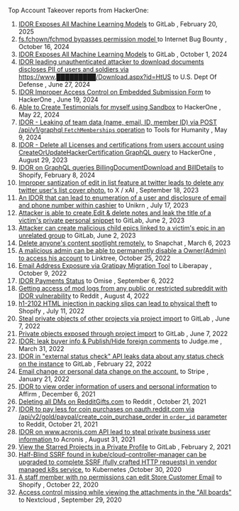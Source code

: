 Top Account Takeover reports from HackerOne:

1. [IDOR Exposes All Machine Learning Models](https://hackerone.com/reports/2528293) to GitLab , February 20, 2025
2. [fs.fchown/fchmod bypasses permission model ](https://hackerone.com/reports/2590608) to Internet Bug Bounty , October 16, 2024
3. [IDOR Exposes All Machine Learning Models](https://hackerone.com/reports/2528293) to GitLab , October 1, 2024
4. [IDOR leading unauthenticated attacker to download documents discloses PII of users and soldiers via https://www.█████████/Download.aspx?id=HtUS](https://hackerone.com/reports/1626508) to U.S. Dept Of Defense , June 27, 2024
5. [IDOR Improper Access Control on Embedded Submission Form](https://hackerone.com/reports/2483666) to HackerOne , June 19, 2024
6. [Able to Create Testimonials for myself using Sandbox](https://hackerone.com/reports/2490953) to HackerOne , May 22, 2024
7. [IDOR - Leaking of team data (name, email, ID, member ID) via POST /api/v1/graphql `FetchMemberships` operation](https://hackerone.com/reports/2381816) to Tools for Humanity , May 9, 2024
8. [IDOR - Delete all Licenses and certifications from users account using CreateOrUpdateHackerCertification GraphQL query](https://hackerone.com/reports/2122671) to HackerOne , August 29, 2023
9. [IDOR on GraphQL queries BillingDocumentDownload and BillDetails](https://hackerone.com/reports/2207248) to Shopify, February 8, 2024
10. [Improper santization of edit in list feature at twitter leads to delete any twitter user's list cover photo.](https://hackerone.com/reports/1437004) to X / xAI , September 18, 2023
11. [An IDOR that can lead to enumeration of a user and disclosure of email and phone number within cashier](https://hackerone.com/reports/1966006) to Unikrn , July 17, 2023
12. [Attacker is able to create,Edit & delete notes and leak the title of a victim's private personal snippet](https://hackerone.com/reports/1751258) to GitLab, June 2, 2023
13. [Attacker can create malicious child epics linked to a victim's epic in an unrelated group](https://hackerone.com/reports/1892200) to GitLab, June 2, 2023
14. [Delete anyone's content spotlight remotely.](https://hackerone.com/reports/1819832) to Snapchat , March 6, 2023
15. [A malicious admin can be able to permanently disable a Owner(Admin) to access his account](https://hackerone.com/reports/1718574) to Linktree, October 25, 2022
16. [Email Address Exposure via Gratipay Migration Tool](https://hackerone.com/reports/1727044) to Liberapay , October 9, 2022
17. [IDOR Payments Status](https://hackerone.com/reports/1538669) to Omise , September 6, 2022
18. [Getting access of mod logs from any public or restricted subreddit with IDOR vulnerability](https://hackerone.com/reports/1658418) to Reddit , August 4, 2022
19. [h1-2102 HTML injection in packing slips can lead to physical theft](https://hackerone.com/reports/1087122) to Shopify , July 11, 2022
20. [Steal private objects of other projects via project import](https://hackerone.com/reports/743953) to GitLab , June 7, 2022
21. [Private objects exposed through project import](https://hackerone.com/reports/767770) to GitLab , June 7, 2022
22. [IDOR: leak buyer info & Publish/Hide foreign comments](https://hackerone.com/reports/1410498) to Judge.me , March 31, 2022
23. [IDOR in "external status check" API leaks data about any status check on the instance](https://hackerone.com/reports/1372216) to GitLab , February 22, 2022
24. [Email change or personal data change on the account.](https://hackerone.com/reports/1250037) to Stripe , January 21, 2022
25. [IDOR to view order information of users and personal information](https://hackerone.com/reports/1323406) to Affirm , December 6, 2021
26. [Deleting all DMs on RedditGifts.com](https://hackerone.com/reports/1213237) to Reddit , October 21, 2021
27. [IDOR to pay less for coin purchases on oauth.reddit.com via /api/v2/gold/paypal/create_coin_purchase_order in `order_id` parameter ](https://hackerone.com/reports/1213765) to Reddit, October 21, 2021
28. [IDOR on www.acronis.com API lead to steal private business user information ](https://hackerone.com/reports/1182465) to Acronis , August 31, 2021
29. [View the Starred Projects in a Private Profile](https://hackerone.com/reports/703894) to GitLab , February 2, 2021
30. [Half-Blind SSRF found in kube/cloud-controller-manager can be upgraded to complete SSRF (fully crafted HTTP requests) in vendor managed k8s service.](https://hackerone.com/reports/776017) to Kubernetes ,October 30, 2020
31. [A staff member with no permissions can edit Store Customer Email](https://hackerone.com/reports/980511) to Shopify , October 22, 2020
32. [Access control missing while viewing the attachments in the "All boards"](https://hackerone.com/reports/916704) to Nextcloud , September 29, 2020



 





